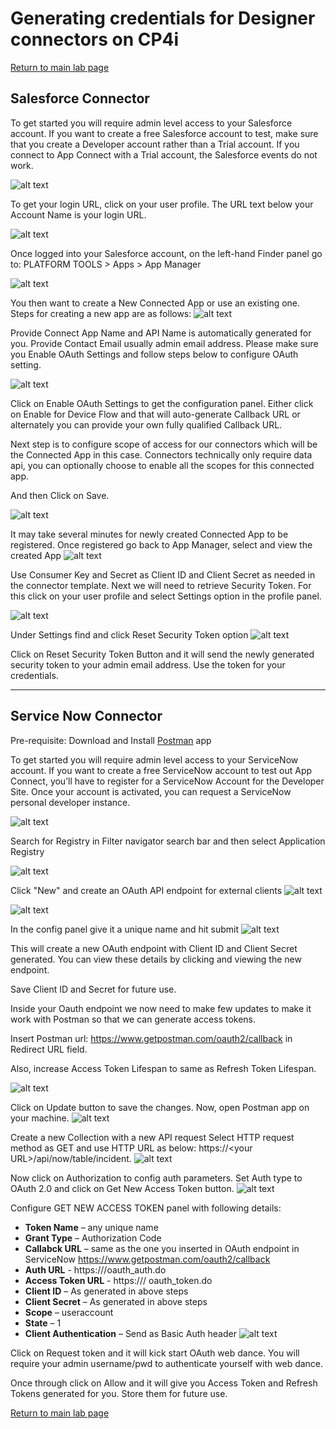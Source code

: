 # Generating credentials for Designer connectors on CP4i

[Return to main lab page](../index.md)

## Salesforce Connector

To get started you will require admin level access to your Salesforce account. If you want to create a free Salesforce account to test, make sure that you create a Developer account rather than a Trial account. If you connect to App Connect with a Trial account, the Salesforce events do not work.

![alt text][pic0]

To get your login URL, click on your user profile. The URL text below your Account Name is your login URL.

![alt text][pic1]

Once logged into your Salesforce account, on the left-hand Finder panel go to: PLATFORM TOOLS > Apps > App Manager

![alt text][pic2]

You then want to create a New Connected App or use an existing one. Steps for creating a new app are as follows:
![alt text][pic3]

Provide Connect App Name and API Name is automatically generated for you. Provide Contact Email usually admin email address.
Please make sure you Enable OAuth Settings and follow steps below to configure OAuth setting.


![alt text][pic4]

Click on Enable OAuth Settings to get the configuration panel.
Either click on Enable for Device Flow and that will auto-generate Callback URL or alternately you can provide your own fully qualified Callback URL.

Next step is to configure scope of access for our connectors which will be the Connected App in this case. Connectors technically only require data api, you can optionally choose to enable all the scopes for this connected app.

And then Click on Save.

![alt text][pic5]

It may take several minutes for newly created Connected App to be registered. Once registered go back to App Manager, select and view the created App
![alt text][pic6]

Use Consumer Key and Secret as Client ID and Client Secret as needed in the connector template. Next we will need to retrieve Security Token. For this click on your user profile and select Settings option in the profile panel.

![alt text][pic7]

Under Settings find and click Reset Security Token option
![alt text][pic8]

Click on Reset Security Token Button and it will send the newly generated security token to your admin email address. Use the token for your credentials.

---
## Service Now Connector


Pre-requisite: Download and Install [Postman](https://www.postman.com/) app

To get started you will require admin level access to your ServiceNow account. If you want to create a free ServiceNow account to test out App Connect, you’ll have to register for a ServiceNow Account for the Developer Site. Once your account is activated, you can request a ServiceNow personal developer instance.

![alt text][pic9]

Search for Registry in Filter navigator search bar and then select Application Registry

![alt text][pic10]

Click "New" and create an OAuth API endpoint for external clients
![alt text][pic11]

![alt text][pic12]

In the config panel give it a unique name and hit submit
![alt text][pic13]

This will create a new OAuth endpoint with Client ID and Client Secret generated. You can view these details by clicking and viewing the new endpoint.

Save Client ID and Secret for future use.

Inside your Oauth endpoint we now need to make few updates to make it work with Postman so that we can generate access tokens.

Insert Postman url: https://www.getpostman.com/oauth2/callback in Redirect URL field.

Also, increase Access Token Lifespan to same as Refresh Token Lifespan.

![alt text][pic14]

Click on Update button to save the changes. Now, open Postman app on your machine.
![alt text][pic15]

Create a new Collection with a new API request
Select HTTP request method as GET and use HTTP URL as below: https://&lt;your URL&gt;/api/now/table/incident.
![alt text][pic16]

Now click on Authorization to config auth parameters. Set Auth type to OAuth 2.0 and click on Get New Access Token button.
![alt text][pic17]

Configure GET NEW ACCESS TOKEN panel with following details:
* **Token Name** – any unique name
* **Grant Type** – Authorization Code
* **Callabck URL** – same as the one you inserted in OAuth endpoint in ServiceNow https://www.getpostman.com/oauth2/callback
* **Auth URL** - https://<your ServiceNow URL>/oauth_auth.do
* **Access Token URL** - https://<your ServiceNow URL>/ oauth_token.do 
* **Client ID** – As generated in above steps
* **Client Secret** – As generated in above steps
* **Scope** – useraccount
* **State** – 1
* **Client Authentication** – Send as Basic Auth header
![alt text][pic18]

Click on Request token and it will kick start OAuth web dance. You will require your admin username/pwd to authenticate yourself with web dance.

Once through click on Allow and it will give you Access Token and Refresh Tokens generated for you. Store them for future use.

[Return to main lab page](../index.md)

[pic0]: images/0.png
[pic1]: images/1.png
[pic2]: images/2.png
[pic3]: images/3.png
[pic4]: images/4.png
[pic5]: images/5.png
[pic6]: images/6.png
[pic7]: images/7.png
[pic8]: images/8.png
[pic9]: images/9.png
[pic10]: images/10.png
[pic11]: images/11.png
[pic12]: images/12.png
[pic13]: images/13.png
[pic14]: images/14.png
[pic15]: images/15.png
[pic16]: images/16.png
[pic17]: images/17.png
[pic18]: images/18.png
